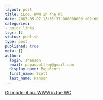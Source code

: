 ```yaml
---
layout: post
title: iLoo, WWW in the WC
date: 2003-05-07 13:05:37.000000000 +02:00
categories:
- quick links
tags: []
status: publish
type: post
published: true
meta: {}
author:
  login: shanson
  email: papascott-wp@gmail.com
  display_name: PapaScott
  first_name: Scott
  last_name: Hanson
---
```

<p><a title="is this where you can empty your iPod?" href="http%3A//gizmodo.net/archives/001917.php">Gizmodo: iLoo. WWW in the WC</a></p>
